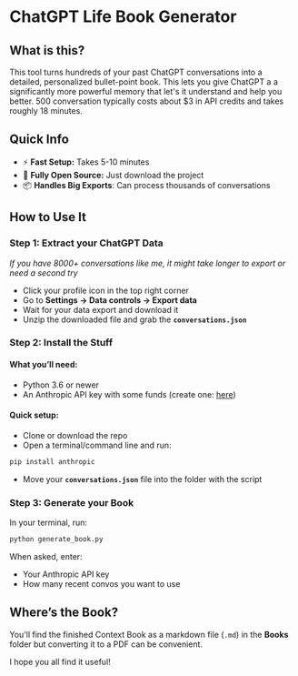 # **ChatGPT Life Book Generator**

## **What is this?**

This tool turns hundreds  of your past ChatGPT conversations into a detailed, personalized bullet-point book. This lets you give ChatGPT a a significantly more powerful memory that let's it understand and help you better. 500 conversation typically costs about $3 in API credits and takes roughly 18 minutes.

## **Quick Info**

- ⚡ **Fast Setup:** Takes 5-10 minutes
- 📂 **Fully Open Source:** Just download the project
- 📦 **Handles Big Exports**: Can process thousands of conversations

## **How to Use It**

### **Step 1: Extract your ChatGPT Data**

*If you have 8000+ conversations like me, it might take longer to export or need a second try*

- Click your profile icon in the top right corner
- Go to **Settings → Data controls → Export data**
- Wait for your data export and download it
- Unzip the downloaded file and grab the **`conversations.json`**

### **Step 2: Install the Stuff**

#### What you’ll need:

- Python 3.6 or newer
- An Anthropic API key with some funds (create one: [here](https://console.anthropic.com/settings/keys))

#### Quick setup:

- Clone or download the repo
- Open a terminal/command line and run:

```bash
pip install anthropic
```

- Move your **`conversations.json`** file into the folder with the script

### **Step 3: Generate your Book**

In your terminal, run:

```bash
python generate_book.py
```

When asked, enter:

- Your Anthropic API key
- How many recent convos you want to use

## **Where’s the Book?**

You'll find the finished Context Book as a markdown file (`.md`) in the **Books** folder but converting it to a PDF can be convenient.

I hope you all find it useful!
